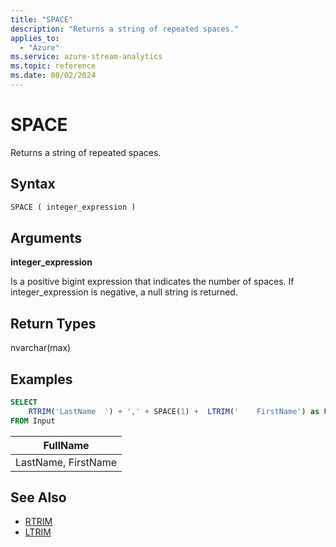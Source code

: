 ```yaml
---
title: "SPACE"
description: "Returns a string of repeated spaces."
applies_to:
  - "Azure"
ms.service: azure-stream-analytics
ms.topic: reference
ms.date: 08/02/2024
---
```


# SPACE

Returns a string of repeated spaces.

## Syntax

```SQL
SPACE ( integer_expression )
```

## Arguments

**integer_expression**

Is a positive bigint expression that indicates the number of spaces. If integer_expression is negative, a null string is returned.

## Return Types

nvarchar(max)

## Examples

```SQL
SELECT
    RTRIM('LastName  ') + ',' + SPACE(1) +  LTRIM('    FirstName') as FullName
FROM Input
```

|FullName|
|-|
|LastName, FirstName|

## See Also

- [RTRIM](rtrim-azure-stream-analytics.md)
- [LTRIM](ltrim-azure-stream-analytics.md)
